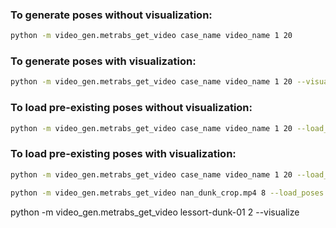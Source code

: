 ### To generate poses without visualization:
```bash
python -m video_gen.metrabs_get_video case_name video_name 1 20
```

### To generate poses with visualization:
```bash
python -m video_gen.metrabs_get_video case_name video_name 1 20 --visualize
```

### To load pre-existing poses without visualization:
```bash
python -m video_gen.metrabs_get_video case_name video_name 1 20 --load_poses
```

### To load pre-existing poses with visualization:
```bash
python -m video_gen.metrabs_get_video case_name video_name 1 20 --load_poses --visualize

python -m video_gen.metrabs_get_video nan_dunk_crop.mp4 8 --load_poses --visualize
```


python -m video_gen.metrabs_get_video lessort-dunk-01 2 --visualize
